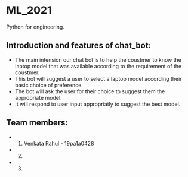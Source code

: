 # ML_2021
Python for engineering.

## Introduction and features of chat_bot:
* The main intension our chat bot is to help the coustmer to know the laptop model that was available according to the requirement of the coustmer.
* This bot will suggest a user to select a laptop model according their basic choice of preference.
* The bot will ask the user for their choice to suggest them the appropriate model.
* It will respond to user input appropriatly to suggest the best model.

## Team members:
* 1. Venkata Rahul - 19pa1a0428
* 2.
* 3.
